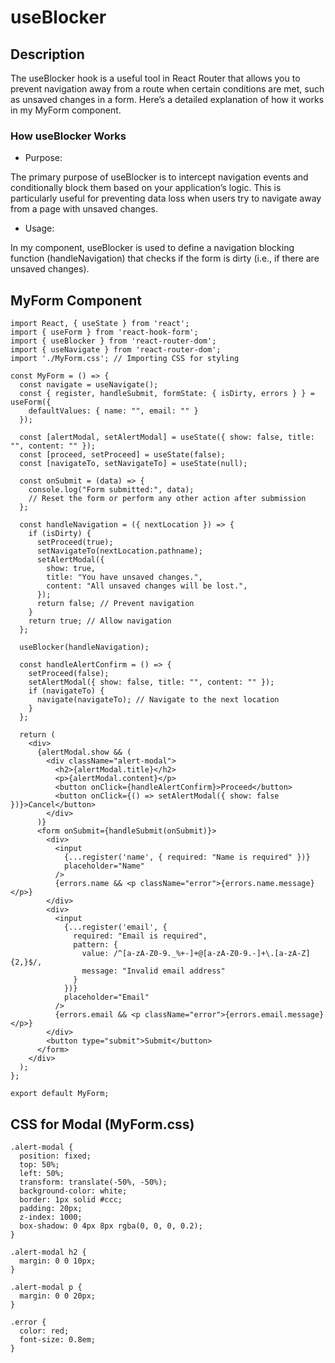 # useBlocker

## Description
The useBlocker hook is a useful tool in React Router that allows you to prevent navigation away from a route when certain conditions are met, such as unsaved changes in a form. Here’s a detailed explanation of how it works in my MyForm component.
### How useBlocker Works
- Purpose:

The primary purpose of useBlocker is to intercept navigation events and conditionally block them based on your application’s logic. This is particularly useful for preventing data loss when users try to navigate away from a page with unsaved changes.
- Usage:

In my component, useBlocker is used to define a navigation blocking function (handleNavigation) that checks if the form is dirty (i.e., if there are unsaved changes).
## MyForm Component

```
import React, { useState } from 'react';
import { useForm } from 'react-hook-form';
import { useBlocker } from 'react-router-dom';
import { useNavigate } from 'react-router-dom';
import './MyForm.css'; // Importing CSS for styling

const MyForm = () => {
  const navigate = useNavigate();
  const { register, handleSubmit, formState: { isDirty, errors } } = useForm({
    defaultValues: { name: "", email: "" }
  });

  const [alertModal, setAlertModal] = useState({ show: false, title: "", content: "" });
  const [proceed, setProceed] = useState(false);
  const [navigateTo, setNavigateTo] = useState(null);

  const onSubmit = (data) => {
    console.log("Form submitted:", data);
    // Reset the form or perform any other action after submission
  };

  const handleNavigation = ({ nextLocation }) => {
    if (isDirty) {
      setProceed(true);
      setNavigateTo(nextLocation.pathname);
      setAlertModal({
        show: true,
        title: "You have unsaved changes.",
        content: "All unsaved changes will be lost.",
      });
      return false; // Prevent navigation
    }
    return true; // Allow navigation
  };

  useBlocker(handleNavigation);

  const handleAlertConfirm = () => {
    setProceed(false);
    setAlertModal({ show: false, title: "", content: "" });
    if (navigateTo) {
      navigate(navigateTo); // Navigate to the next location
    }
  };

  return (
    <div>
      {alertModal.show && (
        <div className="alert-modal">
          <h2>{alertModal.title}</h2>
          <p>{alertModal.content}</p>
          <button onClick={handleAlertConfirm}>Proceed</button>
          <button onClick={() => setAlertModal({ show: false })}>Cancel</button>
        </div>
      )}
      <form onSubmit={handleSubmit(onSubmit)}>
        <div>
          <input 
            {...register('name', { required: "Name is required" })} 
            placeholder="Name" 
          />
          {errors.name && <p className="error">{errors.name.message}</p>}
        </div>
        <div>
          <input 
            {...register('email', { 
              required: "Email is required", 
              pattern: {
                value: /^[a-zA-Z0-9._%+-]+@[a-zA-Z0-9.-]+\.[a-zA-Z]{2,}$/,
                message: "Invalid email address"
              }
            })} 
            placeholder="Email" 
          />
          {errors.email && <p className="error">{errors.email.message}</p>}
        </div>
        <button type="submit">Submit</button>
      </form>
    </div>
  );
};

export default MyForm;

```

## CSS for Modal (MyForm.css)

```
.alert-modal {
  position: fixed;
  top: 50%;
  left: 50%;
  transform: translate(-50%, -50%);
  background-color: white;
  border: 1px solid #ccc;
  padding: 20px;
  z-index: 1000;
  box-shadow: 0 4px 8px rgba(0, 0, 0, 0.2);
}

.alert-modal h2 {
  margin: 0 0 10px;
}

.alert-modal p {
  margin: 0 0 20px;
}

.error {
  color: red;
  font-size: 0.8em;
}

```
